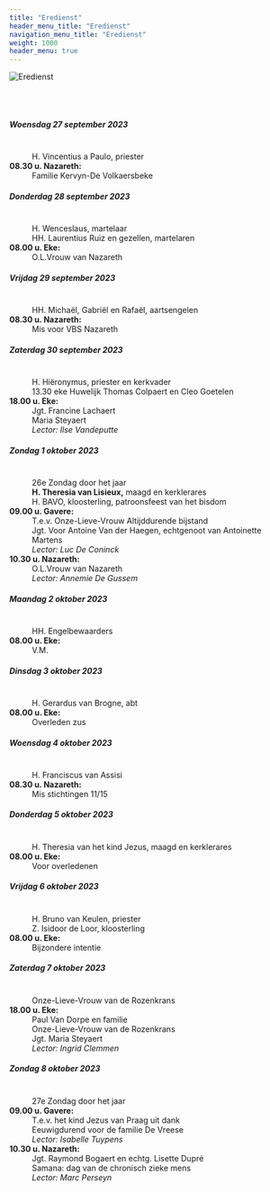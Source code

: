 ```yaml
---
title: "Eredienst"
header_menu_title: "Eredienst"
navigation_menu_title: "Eredienst"
weight: 1000
header_menu: true
---
```


![Eredienst](images/liturgische-vieringen.jpg)

<br>
<br>

##### Woensdag 27 september 2023  
<dl><dt>&nbsp;</dt><dd>H. Vincentius a Paulo, priester<br></dd><dt><b>08.30 u. Nazareth:</b></dt><dd>Familie Kervyn-De Volkaersbeke</dd>
</dl>

##### Donderdag 28 september 2023  
<dl><dt>&nbsp;</dt><dd>H. Wenceslaus, martelaar<br>HH. Laurentius Ruiz en gezellen, martelaren<br></dd><dt><b>08.00 u. Eke:</b></dt><dd>O.L.Vrouw van Nazareth</dd>
</dl>

##### Vrijdag 29 september 2023  
<dl><dt>&nbsp;</dt><dd>HH. Michaël, Gabriël en Rafaël, aartsengelen<br></dd><dt><b>08.30 u. Nazareth:</b></dt><dd>Mis voor VBS Nazareth</dd>
</dl>

##### Zaterdag 30 september 2023  
<dl><dt>&nbsp;</dt><dd>H. Hiëronymus, priester en kerkvader<br>13.30 eke Huwelijk Thomas Colpaert en Cleo Goetelen<br></dd><dt><b>18.00 u. Eke:</b></dt><dd>Jgt. Francine Lachaert<br>Maria Steyaert<br><i>Lector: Ilse Vandeputte</i></dd>
</dl>

##### Zondag 1 oktober 2023  
<dl><dt>&nbsp;</dt><dd>26e Zondag door het jaar<br><b>H. Theresia van Lisieux,</b> maagd en kerklerares<br>H. BAVO, kloosterling, patroonsfeest van het bisdom<br></dd><dt><b>09.00 u. Gavere:</b></dt><dd>T.e.v. Onze-Lieve-Vrouw Altijddurende bijstand<br>Jgt. Voor Antoine Van der Haegen, echtgenoot van Antoinette Martens<br><i>Lector: Luc De Coninck</i></dd>
<dt><b>10.30 u. Nazareth:</b></dt><dd>O.L.Vrouw van Nazareth<br><i>Lector: Annemie De Gussem</i></dd>
</dl>

##### Maandag 2 oktober 2023  
<dl><dt>&nbsp;</dt><dd>HH. Engelbewaarders<br></dd><dt><b>08.00 u. Eke:</b></dt><dd>V.M.</dd>
</dl>

##### Dinsdag 3 oktober 2023  
<dl><dt>&nbsp;</dt><dd>H. Gerardus van Brogne, abt<br></dd><dt><b>08.00 u. Eke:</b></dt><dd>Overleden zus</dd>
</dl>

##### Woensdag 4 oktober 2023  
<dl><dt>&nbsp;</dt><dd>H. Franciscus van Assisi<br></dd><dt><b>08.30 u. Nazareth:</b></dt><dd>Mis stichtingen 11/15</dd>
</dl>

##### Donderdag 5 oktober 2023  
<dl><dt>&nbsp;</dt><dd>H. Theresia van het kind Jezus, maagd en kerklerares<br></dd><dt><b>08.00 u. Eke:</b></dt><dd>Voor overledenen</dd>
</dl>

##### Vrijdag 6 oktober 2023  
<dl><dt>&nbsp;</dt><dd>H. Bruno van Keulen, priester<br>Z. Isidoor de Loor, kloosterling<br></dd><dt><b>08.00 u. Eke:</b></dt><dd>Bijzondere intentie</dd>
</dl>

##### Zaterdag 7 oktober 2023  
<dl><dt>&nbsp;</dt><dd>Onze-Lieve-Vrouw van de Rozenkrans<br></dd><dt><b>18.00 u. Eke:</b></dt><dd>Paul Van Dorpe en familie<br>Onze-Lieve-Vrouw van de Rozenkrans<br>Jgt. Maria Steyaert<br><i>Lector: Ingrid Clemmen</i></dd>
</dl>

##### Zondag 8 oktober 2023  
<dl><dt>&nbsp;</dt><dd>27e Zondag door het jaar<br></dd><dt><b>09.00 u. Gavere:</b></dt><dd>T.e.v. het kind Jezus van Praag uit dank<br>Eeuwigdurend voor de familie De Vreese<br><i>Lector: Isabelle Tuypens</i></dd>
<dt><b>10.30 u. Nazareth:</b></dt><dd>Jgt. Raymond Bogaert en echtg. Lisette Dupré<br>Samana: dag van de chronisch zieke mens<br><i>Lector: Marc Perseyn</i></dd>
</dl>
<br>
<br>
<br>


